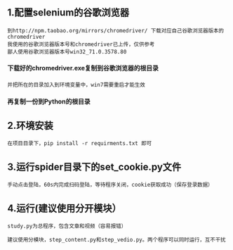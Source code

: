 ## 1.配置selenium的谷歌浏览器
    到http://npm.taobao.org/mirrors/chromedriver/ 下载对应自己谷歌浏览器版本的chromedriver
    我使用的谷歌浏览器版本号和chromedriver已上传，仅供参考
    鄙人使用谷歌浏览器版本号win32_71.0.3578.80
#### 下载好的chromedriver.exe复制到谷歌浏览器的根目录
    并把所在的目录加入到环境变量中，win7需要重启才能生效
#### 再复制一份到Python的根目录

## 2.环境安装
    在项目目录下，pip install -r requirments.txt 即可

## 3.运行spider目录下的set_cookie.py文件

    手动点击登陆，60s内完成扫码登陆，等待程序关闭，cookie获取成功（保存登录数据）

## 4.运行(建议使用分开模块）
    
    study.py为总程序，包含文章和视频（容易报错）
    
    建议使用分模块，step_content.py和step_vedio.py。两个程序可以同时运行，互不干扰
